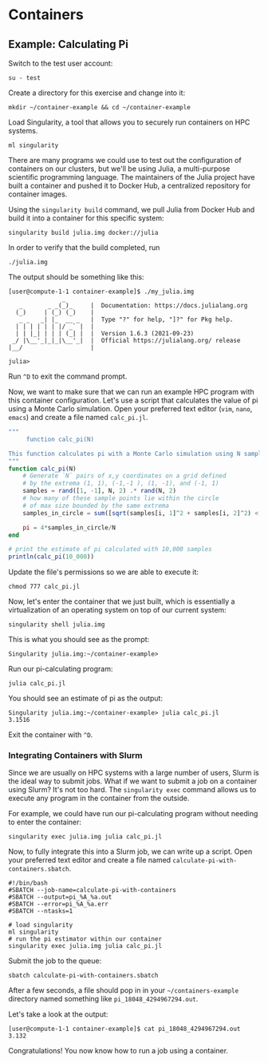 # Containers

## Example: Calculating Pi
Switch to the test user account:

```
su - test
```

Create a directory for this exercise and change into it:

```Shell
mkdir ~/container-example && cd ~/container-example
```

Load Singularity, a tool that allows you to securely run containers on HPC systems.

```Shell
ml singularity
```

There are many programs we could use to test out the configuration of containers on our clusters, but we'll be using Julia, a multi-purpose scientific programming language. The maintainers of the Julia project have built a container and pushed it to Docker Hub, a centralized repository for container images.

Using the `singularity build` command, we pull Julia from Docker Hub and build it into a container for this specific system:
```Shell
singularity build julia.img docker://julia
```

In order to verify that the build completed, run
```Shell
./julia.img
```

The output should be something like this:
```
[user@compute-1-1 container-example]$ ./my_julia.img
               _
   _       _ _(_)_     |  Documentation: https://docs.julialang.org
  (_)     | (_) (_)    |
   _ _   _| |_  __ _   |  Type "?" for help, "]?" for Pkg help.
  | | | | | | |/ _` |  |
  | | |_| | | | (_| |  |  Version 1.6.3 (2021-09-23)
 _/ |\__'_|_|_|\__'_|  |  Official https://julialang.org/ release
|__/                   |

julia>
```

Run `^D` to exit the command prompt.

Now, we want to make sure that we can run an example HPC program with this container configuration. Let's use a script that calculates the value of pi using a Monte Carlo simulation. Open your preferred text editor (`vim`, `nano`, `emacs`) and create a file named `calc_pi.jl`.
```Julia
"""
     function calc_pi(N)

This function calculates pi with a Monte Carlo simulation using N samples.
"""
function calc_pi(N)
    # Generate `N` pairs of x,y coordinates on a grid defined
    # by the extrema (1, 1), (-1,-1 ), (1, -1), and (-1, 1)
    samples = rand([1, -1], N, 2) .* rand(N, 2)
    # how many of these sample points lie within the circle
    # of max size bounded by the same extrema
    samples_in_circle = sum([sqrt(samples[i, 1]^2 + samples[i, 2]^2) < 1.0 for i in 1:N])

    pi = 4*samples_in_circle/N
end

# print the estimate of pi calculated with 10,000 samples
println(calc_pi(10_000))
```

Update the file's permissions so we are able to execute it:
```Shell
chmod 777 calc_pi.jl
```

Now, let's enter the container that we just built, which is essentially a virtualization of an operating system on top of our current system:
```Shell
singularity shell julia.img
```

This is what you should see as the prompt:
```Shell
Singularity julia.img:~/container-example>
```

Run our pi-calculating program:
```Shell
julia calc_pi.jl
```

You should see an estimate of pi as the output:
```Shell
Singularity julia.img:~/container-example> julia calc_pi.jl
3.1516
```

Exit the container with `^D`.

### Integrating Containers with Slurm

Since we are usually on HPC systems with a large number of users, Slurm is the ideal way to submit jobs. What if we want to submit a job on a container using Slurm? It's not too hard. The `singularity exec` command allows us to execute any program in the container from the outside.

For example, we could have run our pi-calculating program without needing to enter the container:
```Shell
singularity exec julia.img julia calc_pi.jl
```

Now, to fully integrate this into a Slurm job, we can write up a script. Open your preferred text editor and create a file named `calculate-pi-with-containers.sbatch`.
```Shell
#!/bin/bash
#SBATCH --job-name=calculate-pi-with-containers
#SBATCH --output=pi_%A_%a.out
#SBATCH --error=pi_%A_%a.err
#SBATCH --ntasks=1

# load singularity
ml singularity
# run the pi estimator within our container
singularity exec julia.img julia calc_pi.jl
```

Submit the job to the queue:
```Shell
sbatch calculate-pi-with-containers.sbatch
```

After a few seconds, a file should pop in in your `~/containers-example` directory named something like `pi_18048_4294967294.out`.

Let's take a look at the output:
```Shell
[user@compute-1-1 container-example]$ cat pi_18048_4294967294.out
3.132
```

Congratulations! You now know how to run a job using a container.
